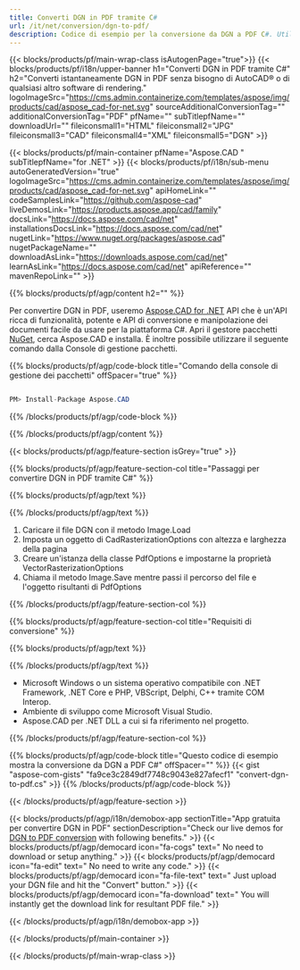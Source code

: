 ```yaml
---
title: Converti DGN in PDF tramite C# 
url: /it/net/conversion/dgn-to-pdf/ 
description: Codice di esempio per la conversione da DGN a PDF C#. Utilizzare il codice di esempio API per la conversione batch di file DGN in PDF all'interno di VB.NET, Asp.NET o qualsiasi applicazione basata su .NET.
---
```


{{< blocks/products/pf/main-wrap-class isAutogenPage="true">}}
{{< blocks/products/pf/i18n/upper-banner h1="Converti DGN in PDF tramite C#" h2="Converti istantaneamente DGN in PDF senza bisogno di AutoCAD® o di qualsiasi altro software di rendering." logoImageSrc="https://cms.admin.containerize.com/templates/aspose/img/products/cad/aspose_cad-for-net.svg" sourceAdditionalConversionTag="" additionalConversionTag="PDF" pfName="" subTitlepfName="" downloadUrl="" fileiconsmall1="HTML" fileiconsmall2="JPG" fileiconsmall3="CAD" fileiconsmall4="XML" fileiconsmall5="DGN" >}}

{{< blocks/products/pf/main-container pfName="Aspose.CAD " subTitlepfName="for .NET" >}}
{{< blocks/products/pf/i18n/sub-menu autoGeneratedVersion="true" logoImageSrc="https://cms.admin.containerize.com/templates/aspose/img/products/cad/aspose_cad-for-net.svg" apiHomeLink="" codeSamplesLink="https://github.com/aspose-cad" liveDemosLink="https://products.aspose.app/cad/family" docsLink="https://docs.aspose.com/cad/net" installationsDocsLink="https://docs.aspose.com/cad/net" nugetLink="https://www.nuget.org/packages/aspose.cad" nugetPackageName="" downloadAsLink="https://downloads.aspose.com/cad/net" learnAsLink="https://docs.aspose.com/cad/net" apiReference="" mavenRepoLink="" >}}

{{% blocks/products/pf/agp/content h2="" %}}

Per convertire DGN in PDF, useremo <a href=https://products.aspose.com/cad/net>Aspose.CAD for .NET</a> API che è un'API ricca di funzionalità, potente e API di conversione e manipolazione dei documenti facile da usare per la piattaforma C#. Apri il gestore pacchetti <a href=https://www.nuget.org/packages/aspose.cad>NuGet</a>, cerca Aspose.CAD e installa. È inoltre possibile utilizzare il seguente comando dalla Console di gestione pacchetti.

{{% blocks/products/pf/agp/code-block title="Comando della console di gestione dei pacchetti" offSpacer="true" %}}

```cs

PM> Install-Package Aspose.CAD

```

{{% /blocks/products/pf/agp/code-block %}}

{{% /blocks/products/pf/agp/content %}}

{{< blocks/products/pf/agp/feature-section isGrey="true" >}}

{{% blocks/products/pf/agp/feature-section-col title="Passaggi per convertire DGN in PDF tramite C#" %}}

{{% blocks/products/pf/agp/text %}}

{{% /blocks/products/pf/agp/text %}}

1. Caricare il file DGN con il metodo Image.Load
1. Imposta un oggetto di CadRasterizationOptions con altezza e larghezza della pagina
1. Creare un'istanza della classe PdfOptions e impostarne la proprietà VectorRasterizationOptions
1. Chiama il metodo Image.Save mentre passi il percorso del file e l'oggetto risultanti di PdfOptions

{{% /blocks/products/pf/agp/feature-section-col %}}

{{% blocks/products/pf/agp/feature-section-col title="Requisiti di conversione" %}}

{{% blocks/products/pf/agp/text %}}

{{% /blocks/products/pf/agp/text %}}

- Microsoft Windows o un sistema operativo compatibile con .NET Framework, .NET Core e PHP, VBScript, Delphi, C++ tramite COM Interop.
- Ambiente di sviluppo come Microsoft Visual Studio.
- Aspose.CAD per .NET DLL a cui si fa riferimento nel progetto.

{{% /blocks/products/pf/agp/feature-section-col %}}

{{% blocks/products/pf/agp/code-block title="Questo codice di esempio mostra la conversione da DGN a PDF C#" offSpacer="" %}}
{{< gist "aspose-com-gists" "fa9ce3c2849df7748c9043e827afecf1" "convert-dgn-to-pdf.cs" >}}
{{% /blocks/products/pf/agp/code-block %}}

{{< /blocks/products/pf/agp/feature-section >}}    

<!-- aboutfile Starts -->

{{< blocks/products/pf/agp/i18n/demobox-app sectionTitle="App gratuita per convertire DGN in PDF" sectionDescription="Check our live demos for [DGN to PDF conversion](https://products.aspose.app/cad/conversion/dgn-to-pdf) with following benefits." >}}
        {{< blocks/products/pf/agp/democard icon="fa-cogs" text=" No need to download or setup anything." >}}
        {{< blocks/products/pf/agp/democard icon="fa-edit" text=" No need to write any code." >}}
        {{< blocks/products/pf/agp/democard icon="fa-file-text" text=" Just upload your DGN file and hit the \"Convert\" button." >}}
        {{< blocks/products/pf/agp/democard icon="fa-download" text=" You will instantly get the download link for resultant PDF file." >}}
 
   
{{< /blocks/products/pf/agp/i18n/demobox-app >}}

<!-- aboutfile Ends -->

{{< /blocks/products/pf/main-container >}}
    
{{< /blocks/products/pf/main-wrap-class >}}